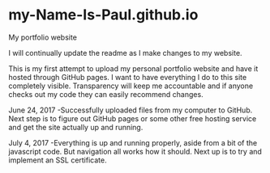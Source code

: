 # my-Name-Is-Paul.github.io
My portfolio website

I will continually update the readme as I make changes to my website.

This is my first attempt to upload my personal portfolio website and have it hosted through GitHub pages. I want to have everything I do 
to this site completely visible. Transparency will keep me accountable and if anyone checks out my code they can easily recommend changes.

June 24, 2017
  -Successfully uploaded files from my computer to GitHub. Next step is to figure out GitHub pages or some other free hosting service and 
  get the site actually up and running.
  
July 4, 2017
  -Everything is up and running properly, aside from a bit of the javascript code. But navigation all works how it should. Next up is to 
  try and implement an SSL certificate.
